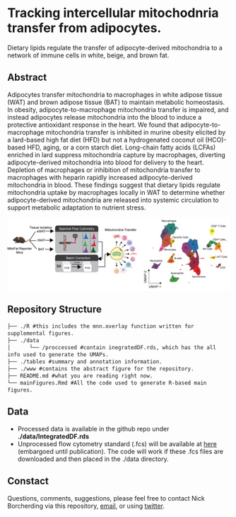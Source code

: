 # Tracking intercellular mitochodnria transfer from adipocytes.
Dietary lipids regulate the transfer of adipocyte-derived mitochondria to a network of immune cells in white, beige, and brown fat.


## Abstract
Adipocytes transfer mitochondria to macrophages in white adipose tissue (WAT) and brown adipose tissue (BAT) to maintain metabolic homeostasis. In obesity, adipocyte-to-macrophage mitochondria transfer is impaired, and instead adipocytes release mitochondria into the blood to induce a protective antioxidant response in the heart. We found that adipocyte-to-macrophage mitochondria transfer is inhibited in murine obesity elicited by a lard-based high fat diet (HFD) but not a hydrogenated coconut oil (HCO)-based HFD, aging, or a corn starch diet. Long-chain fatty acids (LCFAs) enriched in lard suppress mitochondria capture by macrophages, diverting adipocyte-derived mitochondria into blood for delivery to the heart. Depletion of macrophages or inhibition of mitochondria transfer to macrophages with heparin rapidly increased adipocyte-derived mitochondria in blood. These findings suggest that dietary lipids regulate mitochondria uptake by macrophages locally in WAT to determine whether adipocyte-derived mitochondria are released into systemic circulation to support metabolic adaptation to nutrient stress.

<img align="center" src="www/newFigure1_v2.png">

## Repository Structure
```
├── ./R #this includes the mnn.overlay function written for supplemental figures. 
├── ./data
│      └── /proccessed #contain inegratedDF.rds, which has the all info used to generate the UMAPs. 
├── ./tables #summary and annotation information. 
├── ./www #contains the abstract figure for the repository. 
├── README.md #what you are reading right now. 
└── mainFigures.Rmd #All the code used to generate R-based main figures. 
```
## Data
- Processed data is available in the github repo under **./data/IntegratedDF.rds**
- Unprocessed flow cytometry standard (.fcs) will be available at [here](https://zenodo.org/record/6538130) (embargoed until publication). The code will work if these .fcs files are downloaded and then placed in the ./data directory.

## Constact

Questions, comments, suggestions, please feel free to contact Nick Borcherding via this repository, [email](mailto:ncborch@gmail.com), or using [twitter](https://twitter.com/theHumanBorch). 

